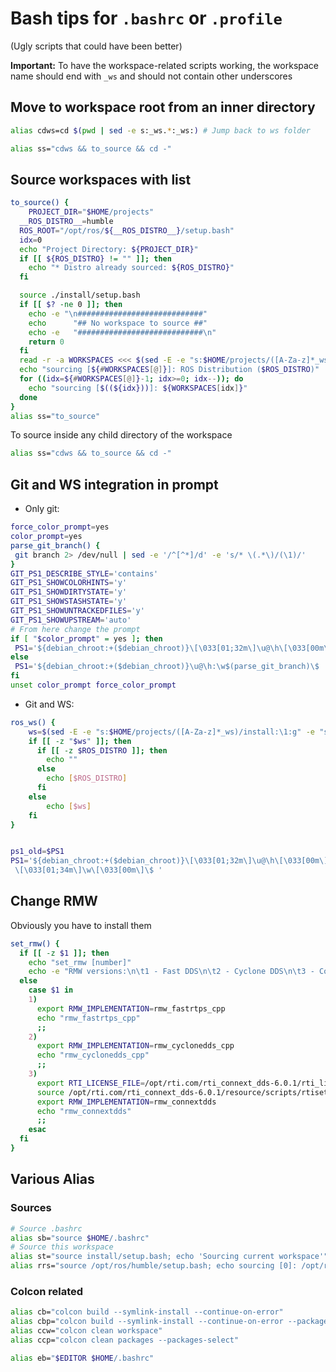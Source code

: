 # Bash tips for `.bashrc` or `.profile`

(Ugly scripts that could have been better)

**Important:** To have the workspace-related scripts working, the workspace name should end with `_ws` and should not contain other underscores

## Move to workspace root from an inner directory

```bash
alias cdws=cd $(pwd | sed -e s:_ws.*:_ws:) # Jump back to ws folder
```

```bash
alias ss="cdws && to_source && cd -"
```

## Source workspaces with list
```bash
to_source() {
    PROJECT_DIR="$HOME/projects"
  __ROS_DISTRO__=humble
  ROS_ROOT="/opt/ros/${__ROS_DISTRO__}/setup.bash"
  idx=0
  echo "Project Directory: ${PROJECT_DIR}"
  if [[ ${ROS_DISTRO} != "" ]]; then
    echo "* Distro already sourced: ${ROS_DISTRO}"
  fi

  source ./install/setup.bash
  if [[ $? -ne 0 ]]; then
    echo -e "\n############################"
    echo      "## No workspace to source ##"
    echo -e   "############################\n"
    return 0
  fi
  read -r -a WORKSPACES <<< $(sed -E -e "s:$HOME/projects/([A-Za-z]*_ws)/install:\1:g" -e "s/\:/ /g" <(echo $COLCON_PREFIX_PATH))
  echo "sourcing [${#WORKSPACES[@]}]: ROS Distribution ($ROS_DISTRO)"
  for ((idx=${#WORKSPACES[@]}-1; idx>=0; idx--)); do
    echo "sourcing [$((${idx}))]: ${WORKSPACES[idx]}"
  done
}
alias ss="to_source"
```

To source inside any child directory of the workspace

```bash
alias ss="cdws && to_source && cd -"
```

## Git and WS integration in prompt

- Only git:

```bash
force_color_prompt=yes
color_prompt=yes
parse_git_branch() {
 git branch 2> /dev/null | sed -e '/^[^*]/d' -e 's/* \(.*\)/(\1)/'
}
GIT_PS1_DESCRIBE_STYLE='contains'
GIT_PS1_SHOWCOLORHINTS='y'
GIT_PS1_SHOWDIRTYSTATE='y'
GIT_PS1_SHOWSTASHSTATE='y'
GIT_PS1_SHOWUNTRACKEDFILES='y'
GIT_PS1_SHOWUPSTREAM='auto'
# From here change the prompt
if [ "$color_prompt" = yes ]; then
 PS1='${debian_chroot:+($debian_chroot)}\[\033[01;32m\]\u@\h\[\033[00m\]:\[\033[01;34m\]\w\[\033[01;31m\]$(__git_ps1)\[\033[00m\]\$ '
else
 PS1='${debian_chroot:+($debian_chroot)}\u@\h:\w$(parse_git_branch)\$ '
fi
unset color_prompt force_color_prompt
```

- Git and WS:

```bash
ros_ws() {
    ws=$(sed -E -e "s:$HOME/projects/([A-Za-z]*_ws)/install:\1:g" -e "s/([A-Za-z]*_ws):.*/\1/g"  <(echo $COLCON_PREFIX_PATH))
    if [[ -z "$ws" ]]; then
      if [[ -z $ROS_DISTRO ]]; then
        echo ""
      else
        echo [$ROS_DISTRO]
      fi
    else
        echo [$ws]
    fi
}


ps1_old=$PS1
PS1='${debian_chroot:+($debian_chroot)}\[\033[01;32m\]\u@\h\[\033[00m\]\[\033[01;31m\]$(__git_ps1) \[\033[01;35m\]$(ros_ws) 
 \[\033[01;34m\]\w\[\033[00m\]\$ '
```

## Change RMW
Obviously you have to install them

```bash
set_rmw() {
  if [[ -z $1 ]]; then
    echo "set_rmw [number]"
    echo -e "RMW versions:\n\t1 - Fast DDS\n\t2 - Cyclone DDS\n\t3 - Connext DDS\n"
  else
    case $1 in
    1)
      export RMW_IMPLEMENTATION=rmw_fastrtps_cpp
      echo "rmw_fastrtps_cpp"
      ;;
    2)
      export RMW_IMPLEMENTATION=rmw_cyclonedds_cpp
      echo "rmw_cyclonedds_cpp"
      ;;
    3)
      export RTI_LICENSE_FILE=/opt/rti.com/rti_connext_dds-6.0.1/rti_license.dat
      source /opt/rti.com/rti_connext_dds-6.0.1/resource/scripts/rtisetenv_x64Linux4gcc7.3.0.bash
      export RMW_IMPLEMENTATION=rmw_connextdds
      echo "rmw_connextdds"
      ;;
    esac
  fi
}
```

## Various Alias

### Sources

```bash
# Source .bashrc
alias sb="source $HOME/.bashrc"
# Source this workspace
alias st="source install/setup.bash; echo 'Sourcing current workspace'"
alias rrs="source /opt/ros/humble/setup.bash; echo sourcing [0]: /opt/ros/humble/setup.bash"
```

### Colcon related 

```bash
alias cb="colcon build --symlink-install --continue-on-error"
alias cbp="colcon build --symlink-install --continue-on-error --packages-select"
alias ccw="colcon clean workspace"
alias ccp="colcon clean packages --packages-select"

alias eb="$EDITOR $HOME/.bashrc"
```

